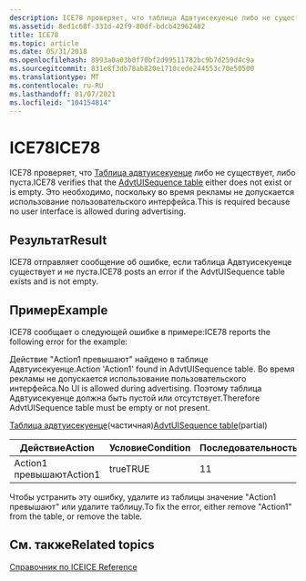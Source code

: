 ```yaml
---
description: ICE78 проверяет, что таблица Адвтуисекуенце либо не существует, либо пуста. Это необходимо, поскольку во время рекламы не допускается использование пользовательского интерфейса.
ms.assetid: 8ed1c68f-331d-42f9-80df-bdcb42962482
title: ICE78
ms.topic: article
ms.date: 05/31/2018
ms.openlocfilehash: 8993a0a03b0f70bf2d99511782bc9b7d259d4c9a
ms.sourcegitcommit: 831e8f3db78ab820e1710cede244553c70e50500
ms.translationtype: MT
ms.contentlocale: ru-RU
ms.lasthandoff: 01/07/2021
ms.locfileid: "104154814"
---
```

# <a name="ice78"></a><span data-ttu-id="e4dd1-104">ICE78</span><span class="sxs-lookup"><span data-stu-id="e4dd1-104">ICE78</span></span>

<span data-ttu-id="e4dd1-105">ICE78 проверяет, что [Таблица адвтуисекуенце](advtuisequence-table.md) либо не существует, либо пуста.</span><span class="sxs-lookup"><span data-stu-id="e4dd1-105">ICE78 verifies that the [AdvtUISequence table](advtuisequence-table.md) either does not exist or is empty.</span></span> <span data-ttu-id="e4dd1-106">Это необходимо, поскольку во время рекламы не допускается использование пользовательского интерфейса.</span><span class="sxs-lookup"><span data-stu-id="e4dd1-106">This is required because no user interface is allowed during advertising.</span></span>

## <a name="result"></a><span data-ttu-id="e4dd1-107">Результат</span><span class="sxs-lookup"><span data-stu-id="e4dd1-107">Result</span></span>

<span data-ttu-id="e4dd1-108">ICE78 отправляет сообщение об ошибке, если таблица Адвтуисекуенце существует и не пуста.</span><span class="sxs-lookup"><span data-stu-id="e4dd1-108">ICE78 posts an error if the AdvtUISequence table exists and is not empty.</span></span>

## <a name="example"></a><span data-ttu-id="e4dd1-109">Пример</span><span class="sxs-lookup"><span data-stu-id="e4dd1-109">Example</span></span>

<span data-ttu-id="e4dd1-110">ICE78 сообщает о следующей ошибке в примере:</span><span class="sxs-lookup"><span data-stu-id="e4dd1-110">ICE78 reports the following error for the example:</span></span>

<span data-ttu-id="e4dd1-111">Действие "Action1 превышают" найдено в таблице Адвтуисекуенце.</span><span class="sxs-lookup"><span data-stu-id="e4dd1-111">Action 'Action1' found in AdvtUISequence table.</span></span> <span data-ttu-id="e4dd1-112">Во время рекламы не допускается использование пользовательского интерфейса.</span><span class="sxs-lookup"><span data-stu-id="e4dd1-112">No UI is allowed during advertising.</span></span> <span data-ttu-id="e4dd1-113">Поэтому таблица Адвтуисекуенце должна быть пустой или отсутствует.</span><span class="sxs-lookup"><span data-stu-id="e4dd1-113">Therefore AdvtUISequence table must be empty or not present.</span></span>

<span data-ttu-id="e4dd1-114">[Таблица адвтуисекуенце](advtuisequence-table.md)(частичная)</span><span class="sxs-lookup"><span data-stu-id="e4dd1-114">[AdvtUISequence table](advtuisequence-table.md)(partial)</span></span>



| <span data-ttu-id="e4dd1-115">Действие</span><span class="sxs-lookup"><span data-stu-id="e4dd1-115">Action</span></span>  | <span data-ttu-id="e4dd1-116">Условие</span><span class="sxs-lookup"><span data-stu-id="e4dd1-116">Condition</span></span> | <span data-ttu-id="e4dd1-117">Последовательность</span><span class="sxs-lookup"><span data-stu-id="e4dd1-117">Sequence</span></span> |
|---------|-----------|----------|
| <span data-ttu-id="e4dd1-118">Action1 превышают</span><span class="sxs-lookup"><span data-stu-id="e4dd1-118">Action1</span></span> | <span data-ttu-id="e4dd1-119">true</span><span class="sxs-lookup"><span data-stu-id="e4dd1-119">TRUE</span></span>      | <span data-ttu-id="e4dd1-120">1</span><span class="sxs-lookup"><span data-stu-id="e4dd1-120">1</span></span>        |



 

<span data-ttu-id="e4dd1-121">Чтобы устранить эту ошибку, удалите из таблицы значение "Action1 превышают" или удалите таблицу.</span><span class="sxs-lookup"><span data-stu-id="e4dd1-121">To fix the error, either remove "Action1" from the table, or remove the table.</span></span>

## <a name="related-topics"></a><span data-ttu-id="e4dd1-122">См. также</span><span class="sxs-lookup"><span data-stu-id="e4dd1-122">Related topics</span></span>

<dl> <dt>

[<span data-ttu-id="e4dd1-123">Справочник по ICE</span><span class="sxs-lookup"><span data-stu-id="e4dd1-123">ICE Reference</span></span>](ice-reference.md)
</dt> </dl>

 

 



